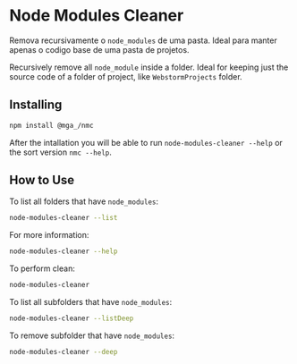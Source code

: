 # Node Modules Cleaner

Remova recursivamente o `node_modules` de uma pasta. Ideal para manter apenas o codigo base de uma pasta de projetos.

Recursively remove all `node_module` inside a folder. Ideal for keeping just the source code of a folder of project, like `WebstormProjects` folder.

## Installing

```bash
npm install @mga_/nmc
```

After the intallation you will be able to run `node-modules-cleaner --help` or the sort version `nmc --help`. 

## How to Use

To list all folders that have `node_modules`:

```bash
node-modules-cleaner --list
```

For more information:

```bash
node-modules-cleaner --help
```

To perform clean:

```bash
node-modules-cleaner
```

To list all subfolders that have `node_modules`:

```bash
node-modules-cleaner --listDeep
```

To remove subfolder that have `node_modules`:

```bash
node-modules-cleaner --deep
```



